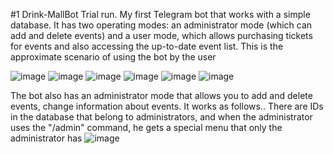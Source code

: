 #1 Drink-MallBot
Trial run. My first Telegram bot that works with a simple database. It has two operating modes: an administrator mode (which can add and delete events) and a user mode, which allows purchasing tickets for events and also accessing the up-to-date event list.
This is the approximate scenario of using the bot by the user

![image](https://github.com/Cheasy101/Drink-MallBot/assets/70900183/12cf2b82-99ef-4776-b7d6-0d3928ddb262)
![image](https://github.com/Cheasy101/Drink-MallBot/assets/70900183/cbffab10-ec84-423b-b9e0-b93de83174c6)
![image](https://github.com/Cheasy101/Drink-MallBot/assets/70900183/e17d1916-31a7-4377-b61a-b3532b11e256)
![image](https://github.com/Cheasy101/Drink-MallBot/assets/70900183/39313111-cddb-4170-892c-2507c3cd6adb)
![image](https://github.com/Cheasy101/Drink-MallBot/assets/70900183/e864604b-00c2-43f9-83fb-710914b494d2)
![image](https://github.com/Cheasy101/Drink-MallBot/assets/70900183/701c9b1f-198b-45d1-8cf3-35831ff922d9)

The bot also has an administrator mode that allows you to add and delete events, change information about events. It works as follows.. There are IDs in the database that belong to administrators, and when the administrator uses the "/admin" command, he gets a special menu that only the administrator has
![image](https://github.com/Cheasy101/Drink-MallBot/assets/70900183/97642086-77e3-4e05-a8ba-8bbb4ddbe09d)

